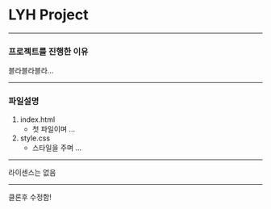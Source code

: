 # LYH Project

------------

### 프로젝트를 진행한 이유
블라블라블라...

------------

### 파일설명
1. index.html
    - 첫 파일이며 ...
2. style.css
    - 스타일을 주며 ...    


-------------

라이센스는 없음

------------------

클론후 수정함!
